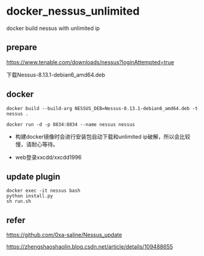 # docker_nessus_unlimited
docker build nessus with unlimited ip

## prepare

https://www.tenable.com/downloads/nessus?loginAttempted=true

下载Nessus-8.13.1-debian6_amd64.deb

## docker

```
docker build --build-arg NESSUS_DEB=Nessus-8.13.1-debian6_amd64.deb -t nessus .

docker run -d -p 8834:8834 --name nessus nessus
```

- 构建docker镜像时会进行安装包自动下载和unlimited ip破解，所以会比较慢，请耐心等待。

- web登录xxcdd/xxcdd1996

## update plugin

```
docker exec -it nessus bash
python install.py
sh run.sh
```



## refer

https://github.com/0xa-saline/Nessus_update

https://zhengshaoshaolin.blog.csdn.net/article/details/109488655